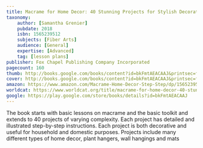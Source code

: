 ```yaml
---
title: Macrame for Home Decor: 40 Stunning Projects for Stylish Decorating
taxonomy:
	author: [Samantha Grenier]
	pubdate: 2018
	isbn: 1565239512
	subjects: [Fiber Arts]
	audience: [General]
	expertise: [Advanced]
	tag: [lesson plans]
publisher: Fox Chapel Publishing Company Incorporated
pagecount: 160
thumb: http://books.google.com/books/content?id=bkFmtAEACAAJ&printsec=frontcover&img=1&zoom=1&imgtk=AFLRE71Jr7Ib0RdpSEB3yA_2LwmYEwRe9wKNzJM2oEfcNFJ3DE99eA0miPLMnWOXbTvbzK9P6lKD1m1WOeVUZywhR2QVMvoKPWX1pWsdVYuHk4GgSLZI2lDRaP3szSW7hMXbhx1e8O_D&source=gbs_api
cover: http://books.google.com/books/content?id=bkFmtAEACAAJ&printsec=frontcover&img=1&zoom=1&imgtk=AFLRE71Jr7Ib0RdpSEB3yA_2LwmYEwRe9wKNzJM2oEfcNFJ3DE99eA0miPLMnWOXbTvbzK9P6lKD1m1WOeVUZywhR2QVMvoKPWX1pWsdVYuHk4GgSLZI2lDRaP3szSW7hMXbhx1e8O_D&source=gbs_api
amazon: https://www.amazon.com/Macrame-Home-Decor-Step-Step/dp/1565239512/ref=sr_1_1?keywords=Macram%C3%A9+for+home+decor+%3A+40+stunning+projects+for+stylish+decorating&qid=1570112480&s=gateway&sr=8-1
worldcat: https://www.worldcat.org/title/macrame-for-home-decor-40-stunning-projects-for-stylish-decorating/oclc/1036786995&referer=brief_results
google: https://play.google.com/store/books/details?id=bkFmtAEACAAJ
---
```

The book starts with basic lessons on macrame and the basic toolkit and extends to 40 projects of varying complexity. Each project has detailed and illustrated step-by-step instructions. Each project is both decorative and useful for household and domestic purposes. Projects include many different types of home decor, plant hangers, wall hangings and mats